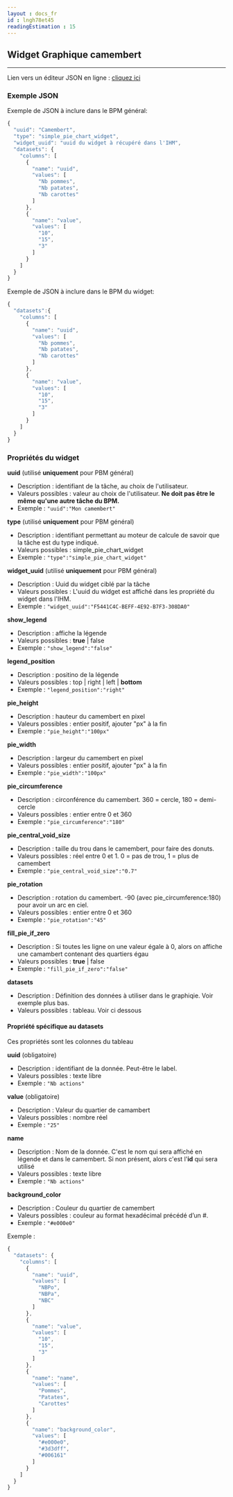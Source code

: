 ```yaml
---
layout : docs_fr
id : lngh78et45
readingEstimation : 15
---
```


## Widget Graphique camembert
------------------------

Lien vers un éditeur JSON en ligne : [cliquez ici](https://jsoneditoronline.org) 

### Exemple JSON

Exemple de JSON à inclure dans le BPM général:

```javascript
{
  "uuid": "Camembert",
  "type": "simple_pie_chart_widget",
  "widget_uuid": "uuid du widget à récupéré dans l'IHM",
  "datasets": {
    "columns": [
      {
        "name": "uuid",
        "values": [
          "Nb pommes",
          "Nb patates",
          "Nb carottes"
        ]
      },
      {
        "name": "value",
        "values": [
          "10",
          "15",
          "3"
        ]
      }
    ]
  }
}
```

Exemple de JSON à inclure dans le BPM du widget:
```javascript
{
  "datasets":{
    "columns": [
      {
        "name": "uuid",
        "values": [
          "Nb pommes",
          "Nb patates",
          "Nb carottes"
        ]
      },
      {
        "name": "value",
        "values": [
          "10",
          "15",
          "3"
        ]
      }
    ]
  } 
}
```

### Propriétés du widget

**uuid** (utilisé **uniquement** pour PBM général) 
* Description : identifiant de la tâche, au choix de l'utilisateur.
* Valeurs possibles : valeur au choix de l'utilisateur. **Ne doit pas être le même qu'une autre tâche du BPM.**
* Exemple : ```"uuid":"Mon camembert"```

**type** (utilisé **uniquement** pour PBM général) 
* Description : identifiant permettant au moteur de calcule de savoir que la tâche est du type indiqué.
* Valeurs possibles : simple_pie_chart_widget 
* Exemple : ```"type":"simple_pie_chart_widget"```

**widget_uuid** (utilisé **uniquement** pour PBM général) 
* Description : Uuid du widget ciblé par la tâche
* Valeurs possibles : L'uuid du widget est affiché dans les propriété du widget dans l'IHM. 
* Exemple : ```"widget_uuid":"F5441C4C-BEFF-4E92-B7F3-308DA0"```

**show_legend**
* Description : affiche la légende
* Valeurs possibles : **true** \| false
* Exemple : ```"show_legend":"false"```

**legend_position**
* Description : positino de la légende
* Valeurs possibles : top \| right \| left \| **bottom**
* Exemple : ```"legend_position":"right"```

**pie_height**
* Description : hauteur du camembert en pixel
* Valeurs possibles : entier positif, ajouter "px" à la fin
* Exemple : ```"pie_height":"100px"```

**pie_width**
* Description : largeur du camembert en pixel
* Valeurs possibles : entier positif, ajouter "px" à la fin
* Exemple : ```"pie_width":"100px"```

**pie_circumference**
* Description : circonférence du camembert. 360 = cercle, 180 = demi-cercle
* Valeurs possibles : entier entre 0 et 360
* Exemple : ```"pie_circumference":"180"```

**pie_central_void_size**
* Description : taille du trou dans le camembert, pour faire des donuts.
* Valeurs possibles : réel entre 0 et 1. 0 = pas de trou, 1 = plus de camembert
* Exemple : ```"pie_central_void_size":"0.7"```

**pie_rotation**
* Description : rotation du camembert. -90 (avec pie_circumference:180) pour avoir un arc en ciel. 
* Valeurs possibles : entier entre 0 et 360
* Exemple : ```"pie_rotation":"45"```

**fill_pie_if_zero**
* Description : Si toutes les ligne on une valeur égale à 0, alors on affiche une camambert contenant des quartiers égau 
* Valeurs possibles : **true** \| false
* Exemple : ```"fill_pie_if_zero":"false"```

**datasets**
* Description : Définition des données à utiliser dans le graphiqie. Voir exemple plus bas.
* Valeurs possibles : tableau. Voir ci dessous

#### Propriété spécifique au datasets

Ces propriétés sont les colonnes du tableau

**uuid** (obligatoire)
* Description : identifiant de la donnée. Peut-être le label.
* Valeurs possibles : texte libre
* Exemple : ```"Nb actions"```

**value** (obligatoire)
* Description : Valeur du quartier de camambert
* Valeurs possibles : nombre réel
* Exemple : ```"25"```

**name**
* Description : Nom de la donnée. C'est le nom qui sera affiché en légende et dans le camembert. Si non présent, alors c'est l'**id** qui sera utilisé
* Valeurs possibles : texte libre
* Exemple : ```"Nb actions"```

**background_color**
* Description : Couleur du quartier de camembert
* Valeurs possibles : couleur au format hexadécimal précédé d’un #.
* Exemple : ```"#e000e0"```


Exemple :

```javascript
{
  "datasets": {
    "columns": [
      {
        "name": "uuid",
        "values": [
          "NBPo",
          "NBPa",
          "NBC"
        ]
      },
      {
        "name": "value",
        "values": [
          "10",
          "15",
          "3"
        ]
      },
      {
        "name": "name",
        "values": [
          "Pommes",
          "Patates",
          "Carottes"
        ]
      },
      {
        "name": "background_color",
        "values": [
          "#e000e0",
          "#3d3dff",
          "#006161"
        ]
      }
    ]
  }
}
```



